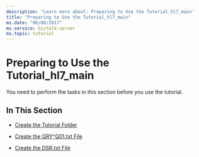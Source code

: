 ```yaml
---
description: "Learn more about: Preparing to Use the Tutorial_hl7_main"
title: "Preparing to Use the Tutorial_hl7_main"
ms.date: "06/08/2017"
ms.service: biztalk-server
ms.topic: tutorial
---
```

# Preparing to Use the Tutorial_hl7_main
You need to perform the tasks in this section before you use the tutorial.  
  
## In This Section  
  
-   [Create the Tutorial Folder](../../adapters-and-accelerators/accelerator-hl7/create-the-tutorial-folder.md)  
  
-   [Create the QRY^Q01.txt File](../../adapters-and-accelerators/accelerator-hl7/create-the-qry-q01-txt-file.md)  
  
-   [Create the DSR.txt File](../../adapters-and-accelerators/accelerator-hl7/create-the-dsr-txt-file.md)
